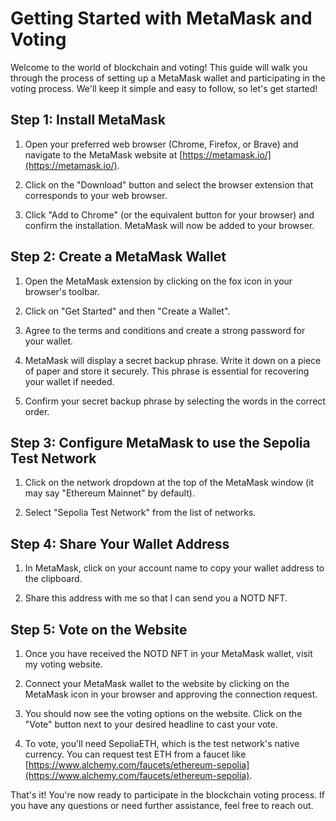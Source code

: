 # Getting Started with MetaMask and Voting

Welcome to the world of blockchain and voting! This guide will walk you through the process of setting up a MetaMask wallet and participating in the voting process. We'll keep it simple and easy to follow, so let's get started!

## Step 1: Install MetaMask

1. Open your preferred web browser (Chrome, Firefox, or Brave) and navigate to the MetaMask website at [https://metamask.io/](https://metamask.io/).

2. Click on the "Download" button and select the browser extension that corresponds to your web browser.

3. Click "Add to Chrome" (or the equivalent button for your browser) and confirm the installation. MetaMask will now be added to your browser.

## Step 2: Create a MetaMask Wallet

1. Open the MetaMask extension by clicking on the fox icon in your browser's toolbar.

2. Click on "Get Started" and then "Create a Wallet".

3. Agree to the terms and conditions and create a strong password for your wallet.

4. MetaMask will display a secret backup phrase. Write it down on a piece of paper and store it securely. This phrase is essential for recovering your wallet if needed.

5. Confirm your secret backup phrase by selecting the words in the correct order.

## Step 3: Configure MetaMask to use the Sepolia Test Network

1. Click on the network dropdown at the top of the MetaMask window (it may say "Ethereum Mainnet" by default).

2. Select "Sepolia Test Network" from the list of networks.

## Step 4: Share Your Wallet Address

1. In MetaMask, click on your account name to copy your wallet address to the clipboard.

2. Share this address with me so that I can send you a NOTD NFT.

## Step 5: Vote on the Website

1. Once you have received the NOTD NFT in your MetaMask wallet, visit my voting website.

2. Connect your MetaMask wallet to the website by clicking on the MetaMask icon in your browser and approving the connection request.

3. You should now see the voting options on the website. Click on the "Vote" button next to your desired headline to cast your vote.

4. To vote, you'll need SepoliaETH, which is the test network's native currency. You can request test ETH from a faucet like [https://www.alchemy.com/faucets/ethereum-sepolia](https://www.alchemy.com/faucets/ethereum-sepolia).

That's it! You're now ready to participate in the blockchain voting process. If you have any questions or need further assistance, feel free to reach out.